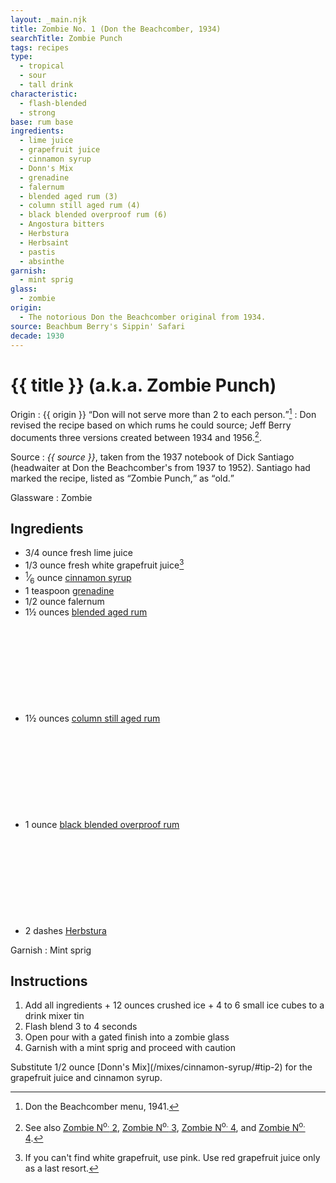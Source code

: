 ```yaml
---
layout: _main.njk
title: Zombie No. 1 (Don the Beachcomber, 1934)
searchTitle: Zombie Punch
tags: recipes
type:
  - tropical
  - sour
  - tall drink
characteristic:
  - flash-blended
  - strong
base: rum base
ingredients:
  - lime juice
  - grapefruit juice
  - cinnamon syrup
  - Donn's Mix
  - grenadine
  - falernum
  - blended aged rum (3)
  - column still aged rum (4)
  - black blended overproof rum (6)
  - Angostura bitters
  - Herbstura
  - Herbsaint
  - pastis
  - absinthe
garnish:
  - mint sprig
glass:
  - zombie
origin:
  - The notorious Don the Beachcomber original from 1934.
source: Beachbum Berry's Sippin' Safari
decade: 1930
---
```


<!-- markdownlint-disable MD025 -->
# {{ title }} (a.k.a. Zombie Punch)
<!-- markdownlint-disable MD025 -->

<div class="dd-add-space">

  Origin
    : {{ origin }} <q>Don will not serve more than 2 to each person.</q>[^1]
    : Don revised the recipe based on which rums he could source; Jeff Berry documents three versions created between 1934 and 1956.[^2].

  Source
    : <cite>{{ source }}</cite>, taken from the 1937 notebook of Dick Santiago (headwaiter at Don the Beachcomber's from 1937 to 1952). Santiago had marked the recipe, listed as <q>Zombie Punch,</q> as <q>old.</q>

  Glassware
    : Zombie

</div>

[^1]: Don the Beachcomber menu, 1941.
[^2]: See also [Zombie N<sup>o.</sup> 2](/recipes/zombie-2-trader-vics-1947/), [Zombie N<sup>o.</sup> 3](/recipes/zombie-3-donns-1950.md), [Zombie N<sup>o.</sup> 4](/recipes/zombie-4-donns-1956.md), and [Zombie N<sup>o.</sup> 4](/recipes/zombie-3-jeff-berry-hamiltons/).

## Ingredients

- 3/4 ounce fresh lime juice
- 1/3 ounce fresh white grapefruit juice[^3]
- <span class="frac"><sup>1</sup>&frasl;<sub>6</sub></span> ounce [cinnamon syrup](/mixes/cinnamon-syrup)
- 1 teaspoon [grenadine](/mixes/grenadine)
- 1/2 ounce falernum
- 1&frac12; ounces [blended aged rum](/rums/05-rum-blended-aged/)<icon-l space="1em" class="bigger" label="(3)"><span class="with-icon"><svg class="icon"><use href="/assets/images/icons/circle-3.svg#circle-3"></use></svg></span></icon-l>
- 1&frac12; ounces [column still aged rum](/rums/08-rum-column-still-aged/)<icon-l space="1em" class="bigger" label="(4)"><span class="with-icon"><svg class="icon"><use href="/assets/images/icons/circle-4.svg#circle-4"></use></svg></span></icon-l>
- 1 ounce [black blended overproof rum](/rums/12-rum-black-blended-overproof/)<icon-l space="1em" class="bigger" label="(6)"><span class="with-icon"><svg class="icon"><use href="/assets/images/icons/circle-6.svg#circle-6"></use></svg></span></icon-l>
- 2 dashes [Herbstura](/mixes/herbstura/)

[^3]: If you can't find white grapefruit, use pink. Use red grapefruit juice only as a last resort.

Garnish
  : Mint sprig

## Instructions

1. Add all ingredients + 12 ounces crushed ice + 4 to 6 small ice cubes to a drink mixer tin
2. Flash blend 3 to 4 seconds
3. Open pour with a gated finish into a zombie glass
4. Garnish with a mint sprig and proceed with caution

<tiki-callout type="tip">
  Substitute 1/2 ounce [Donn's Mix](/mixes/cinnamon-syrup/#tip-2) for the grapefruit juice and cinnamon syrup.

</tiki-callout>
